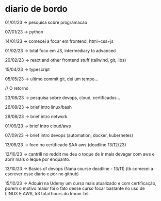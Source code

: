 # diario de bordo

01/01/23 -> pesquisa sobre programacao

07/01/23 -> python

14/01/23 -> comecei a focar em frontend, html+css+js

01/02/23 -> total foco em JS, intermediary to advanced

20/02/23 -> react and other frontend stuff (tailwind, git, libs)

15/04/23 -> typescript

05/05/23 -> ultimo commit git, dei um tempo...

// O retorno

23/08/23 -> pesquisa sobre devops, cloud, certificados...

26/08/23 -> brief intro linux/bash

29/08/23 -> brief intro network

01/09/23 -> brief intro cloud/aws

07/09/23 -> brief intro devops (automation, docker, kubernetes)

13/09/23 -> foco no certificado SAA aws (deadline 13/12/23)

12/10/23 -> cantrill no reddit me deu o toque de ir mais devagar com aws e abrir mais o leque por enquanto.

13/10/23 -> Basics of devops (Nana course deadline - 13/11) (tb comecei a escrever esse diario e por no github)

15/10/23 -> Adquiri na Udemy um curso mais atualizado e com certificação, porem o motivo maior foi o fato desse curso focar bastante no uso de LINUX E AWS, 53 total hours do Imran Teli
